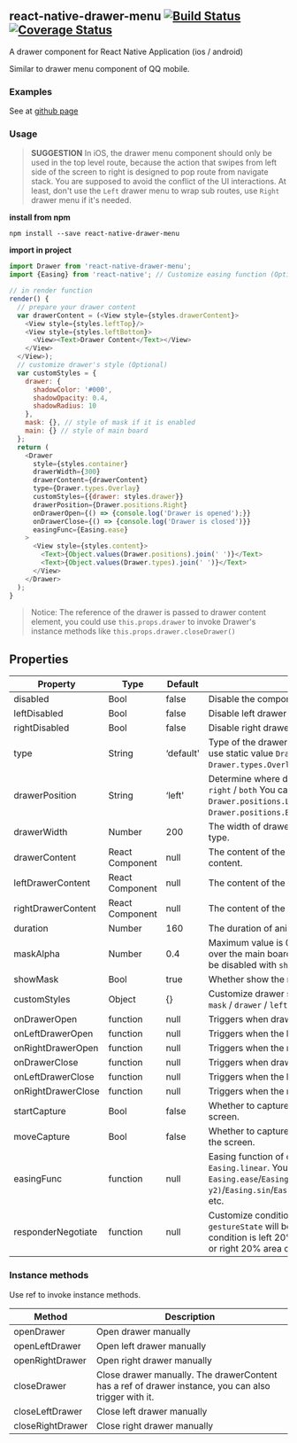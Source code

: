 ## react-native-drawer-menu [![Build Status](https://travis-ci.org/Tinysymphony/react-native-drawer-menu.svg?branch=master)](https://travis-ci.org/Tinysymphony/react-native-drawer-menu) [![Coverage Status](https://coveralls.io/repos/github/Tinysymphony/react-native-drawer-menu/badge.svg?branch=master)](https://coveralls.io/github/Tinysymphony/react-native-drawer-menu?branch=master)

A drawer component for React Native Application (ios / android)

Similar to drawer menu component of QQ mobile.

### Examples

See at [github page](https://github.com/Tinysymphony/react-native-drawer-menu#readme)

### Usage

> **SUGGESTION** In iOS, the drawer menu component should only be used in the top level route, because the action that swipes from left side of the screen to right is designed to pop route from navigate stack. You are supposed to avoid the conflict of the UI interactions. At least, don't use the `Left` drawer menu to wrap sub routes, use `Right` drawer menu if it's needed.

**install from npm**

``` shell
npm install --save react-native-drawer-menu
```

**import in project**

``` js
import Drawer from 'react-native-drawer-menu';
import {Easing} from 'react-native'; // Customize easing function (Optional)
```

```js
// in render function
render() {
  // prepare your drawer content
  var drawerContent = (<View style={styles.drawerContent}>
    <View style={styles.leftTop}/>
    <View style={styles.leftBottom}>
      <View><Text>Drawer Content</Text></View>
    </View>
  </View>);
  // customize drawer's style (Optional)
  var customStyles = {
    drawer: {
      shadowColor: '#000',
      shadowOpacity: 0.4,
      shadowRadius: 10
    },
    mask: {}, // style of mask if it is enabled
    main: {} // style of main board
  };
  return (
    <Drawer
      style={styles.container}
      drawerWidth={300}
      drawerContent={drawerContent}
      type={Drawer.types.Overlay}
      customStyles={{drawer: styles.drawer}}
      drawerPosition={Drawer.positions.Right}
      onDrawerOpen={() => {console.log('Drawer is opened');}}
      onDrawerClose={() => {console.log('Drawer is closed')}}
      easingFunc={Easing.ease}
    >
      <View style={styles.content}>
        <Text>{Object.values(Drawer.positions).join(' ')}</Text>
        <Text>{Object.values(Drawer.types).join(' ')}</Text>
      </View>
    </Drawer>
  );
}
```

> Notice: The reference of the drawer is passed to drawer content element, you could use `this.props.drawer` to invoke Drawer's instance methods like `this.props.drawer.closeDrawer()`

## Properties

| Property | Type | Default | Description |
| --- | --- | --- | --- |
| disabled | Bool | false | Disable the component or not. |
| leftDisabled | Bool | false | Disable left drawer or not. |
| rightDisabled | Bool | false | Disable right drawer or not. |
| type | String | ‘default' | Type of the drawer. `default` / `overlay` You can also use static value `Drawer.types.Default` / `Drawer.types.Overlay`. |
| drawerPosition | String | ‘left' | Determine where does the drawer come out. `left` / `right` / `both` You can also use static value `Drawer.positions.Left` / `Drawer.positions.Right` / `Drawer.positions.Both`. |
| drawerWidth | Number | 200 | The width of drawer, it’s disabled when use `replace` type. |
| drawerContent | React Component | null | The content of the drawer menu, default is left content. |
| leftDrawerContent | React Component | null | The content of the left drawer menu. |
| rightDrawerContent | React Component | null | The content of the right drawer menu. |
| duration | Number | 160 | The duration of animation to open or close drawer. |
| maskAlpha | Number | 0.4 | Maximum value is 0.5, the opactiy value of the mask over the main board when drawer is open. Mask can be disabled with `showMask` property. |
| showMask | Bool | true | Whether show the mask when drawer is open. |
| customStyles | Object | {} | Customize drawer styles. You can customize `main` / `mask` / `drawer` / `leftDrawer` / `rightDrawer`. |
| onDrawerOpen | function | null | Triggers when drawer is totally opened. |
| onLeftDrawerOpen | function | null | Triggers when the left drawer is totally opened. |
| onRightDrawerOpen | function | null | Triggers when the right drawer is totally opened. |
| onDrawerClose | function | null | Triggers when drawer is totally closed. |
| onLeftDrawerClose | function | null | Triggers when the left drawer is totally closed. |
| onRightDrawerClose | function | null | Triggers when the right drawer is totally closed. |
| startCapture | Bool | false | Whether to capture touch events while clicking on screen. |
| moveCapture | Bool | false | Whether to capture touch events while swiping over the screen. |
| easingFunc | function | null | Easing function of drawer animation, default is `Easing.linear`. You can pass function like `Easing.ease`/`Easing.bezier(x1, y1, x2, y2)`/`Easing.sin`/`Easing.elastic(times)`/`Easing.bounce` etc.  |
| responderNegotiate | function | null | Customize conditions to set pan responder, `evt` & `gestureState` will be passed as arguments. Default condition is left 20% area on screen in `left` Drawer, or right 20% area on screen in `right` Drawer. |


### Instance methods

Use ref to invoke instance methods.

| Method | Description |
| --- | --- |
| openDrawer | Open drawer manually |
| openLeftDrawer | Open left drawer manually |
| openRightDrawer | Open right drawer manually |
| closeDrawer | Close drawer manually. The drawerContent has a ref of drawer instance, you can also trigger with it. |
| closeLeftDrawer | Close left drawer manually |
| closeRightDrawer | Close right drawer manually |
